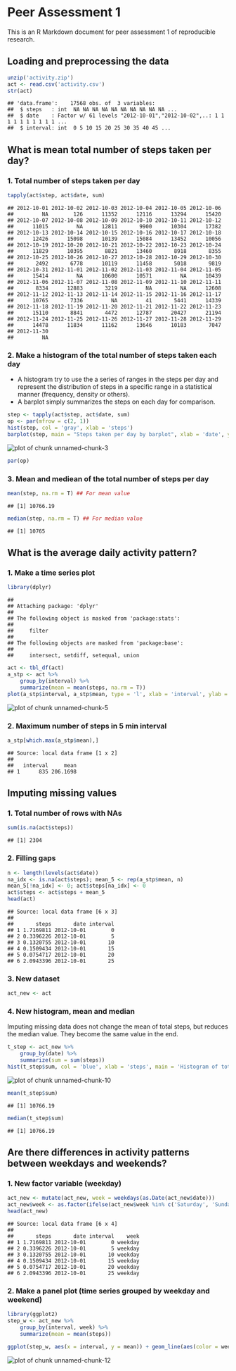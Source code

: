 Peer Assessment 1
=================

This is an R Markdown document for peer assessment 1 of reproducible research.

## Loading and preprocessing the data

```r
unzip('activity.zip')
act <- read.csv('activity.csv')
str(act)
```

```
## 'data.frame':	17568 obs. of  3 variables:
##  $ steps   : int  NA NA NA NA NA NA NA NA NA NA ...
##  $ date    : Factor w/ 61 levels "2012-10-01","2012-10-02",..: 1 1 1 1 1 1 1 1 1 1 ...
##  $ interval: int  0 5 10 15 20 25 30 35 40 45 ...
```


## What is mean total number of steps taken per day?
### 1. Total number of steps taken per day

```r
tapply(act$step, act$date, sum)
```

```
## 2012-10-01 2012-10-02 2012-10-03 2012-10-04 2012-10-05 2012-10-06 
##         NA        126      11352      12116      13294      15420 
## 2012-10-07 2012-10-08 2012-10-09 2012-10-10 2012-10-11 2012-10-12 
##      11015         NA      12811       9900      10304      17382 
## 2012-10-13 2012-10-14 2012-10-15 2012-10-16 2012-10-17 2012-10-18 
##      12426      15098      10139      15084      13452      10056 
## 2012-10-19 2012-10-20 2012-10-21 2012-10-22 2012-10-23 2012-10-24 
##      11829      10395       8821      13460       8918       8355 
## 2012-10-25 2012-10-26 2012-10-27 2012-10-28 2012-10-29 2012-10-30 
##       2492       6778      10119      11458       5018       9819 
## 2012-10-31 2012-11-01 2012-11-02 2012-11-03 2012-11-04 2012-11-05 
##      15414         NA      10600      10571         NA      10439 
## 2012-11-06 2012-11-07 2012-11-08 2012-11-09 2012-11-10 2012-11-11 
##       8334      12883       3219         NA         NA      12608 
## 2012-11-12 2012-11-13 2012-11-14 2012-11-15 2012-11-16 2012-11-17 
##      10765       7336         NA         41       5441      14339 
## 2012-11-18 2012-11-19 2012-11-20 2012-11-21 2012-11-22 2012-11-23 
##      15110       8841       4472      12787      20427      21194 
## 2012-11-24 2012-11-25 2012-11-26 2012-11-27 2012-11-28 2012-11-29 
##      14478      11834      11162      13646      10183       7047 
## 2012-11-30 
##         NA
```

### 2. Make a histogram of the total number of steps taken each day
- A histogram try to use the a series of ranges in the steps per day and represent the distribution of steps in a specific range in a statistical manner (frequency, density or others).
- A barplot simply summarizes the steps on each day for comparison.


```r
step <- tapply(act$step, act$date, sum)
op <- par(mfrow = c(2, 1))
hist(step, col = 'gray', xlab = 'steps')
barplot(step, main = "Steps taken per day by barplot", xlab = 'date', ylab = 'steps')
```

![plot of chunk unnamed-chunk-3](figure/unnamed-chunk-3-1.png) 

```r
par(op)
```

### 3. Mean and mediean of the total number of steps per day

```r
mean(step, na.rm = T) ## For mean value
```

```
## [1] 10766.19
```

```r
median(step, na.rm = T) ## For median value
```

```
## [1] 10765
```


## What is the average daily activity pattern?
### 1. Make a time series plot

```r
library(dplyr)
```

```
## 
## Attaching package: 'dplyr'
## 
## The following object is masked from 'package:stats':
## 
##     filter
## 
## The following objects are masked from 'package:base':
## 
##     intersect, setdiff, setequal, union
```

```r
act <- tbl_df(act)
a_stp <- act %>%
    group_by(interval) %>%
    summarize(mean = mean(steps, na.rm = T))
plot(a_stp$interval, a_stp$mean, type = 'l', xlab = 'interval', ylab = 'average steps', main = 'average steps of 5 min interval')
```

![plot of chunk unnamed-chunk-5](figure/unnamed-chunk-5-1.png) 

### 2. Maximum number of steps in 5 min interval

```r
a_stp[which.max(a_stp$mean),]
```

```
## Source: local data frame [1 x 2]
## 
##   interval     mean
## 1      835 206.1698
```

## Imputing missing values
### 1. Total number of rows with NAs

```r
sum(is.na(act$steps))
```

```
## [1] 2304
```

### 2. Filling gaps

```r
n <- length(levels(act$date))
na_idx <- is.na(act$steps); mean_5 <- rep(a_stp$mean, n)
mean_5[!na_idx] <- 0; act$steps[na_idx] <- 0
act$steps <- act$steps + mean_5
head(act)
```

```
## Source: local data frame [6 x 3]
## 
##       steps       date interval
## 1 1.7169811 2012-10-01        0
## 2 0.3396226 2012-10-01        5
## 3 0.1320755 2012-10-01       10
## 4 0.1509434 2012-10-01       15
## 5 0.0754717 2012-10-01       20
## 6 2.0943396 2012-10-01       25
```

### 3. New dataset

```r
act_new <- act
```

### 4. New histogram, mean and median
Imputing missing data does not change the mean of total steps, but reduces the median value. They become the same value in the end.

```r
t_step <- act_new %>%
    group_by(date) %>%
    summarize(sum = sum(steps))
hist(t_step$sum, col = 'blue', xlab = 'steps', main = 'Histogram of total steps')
```

![plot of chunk unnamed-chunk-10](figure/unnamed-chunk-10-1.png) 

```r
mean(t_step$sum)
```

```
## [1] 10766.19
```

```r
median(t_step$sum)
```

```
## [1] 10766.19
```

## Are there differences in activity patterns between weekdays and weekends?
### 1. New factor variable (weekday)

```r
act_new <- mutate(act_new, week = weekdays(as.Date(act_new$date)))
act_new$week <- as.factor(ifelse(act_new$week %in% c('Saturday', 'Sunday'), 'weekend', 'weekday'))
head(act_new)
```

```
## Source: local data frame [6 x 4]
## 
##       steps       date interval    week
## 1 1.7169811 2012-10-01        0 weekday
## 2 0.3396226 2012-10-01        5 weekday
## 3 0.1320755 2012-10-01       10 weekday
## 4 0.1509434 2012-10-01       15 weekday
## 5 0.0754717 2012-10-01       20 weekday
## 6 2.0943396 2012-10-01       25 weekday
```

### 2. Make a panel plot (time series grouped by weekday and weekend)

```r
library(ggplot2)
step_w <- act_new %>%
    group_by(interval, week) %>%
    summarize(mean = mean(steps))

ggplot(step_w, aes(x = interval, y = mean)) + geom_line(aes(color = week)) + facet_wrap(~week, ncol = 1) + labs(x = 'interval', y = 'Number of steps') + ggtitle('Weekday vs. Weekend') + theme_linedraw() + theme(legend.position = 'none');
```

![plot of chunk unnamed-chunk-12](figure/unnamed-chunk-12-1.png) 



